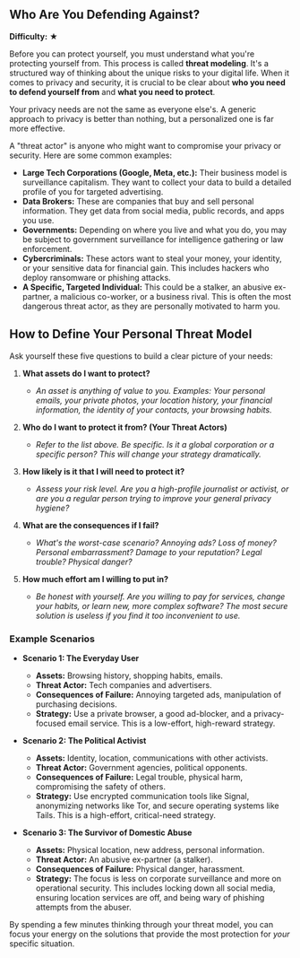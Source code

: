 ## Who Are You Defending Against? 

**Difficulty:** ★

Before you can protect yourself, you must understand what you're protecting yourself from. This process is called **threat modeling**. It's a structured way of thinking about the unique risks to your digital life. When it comes to privacy and security, it is crucial to be clear about **who you need to defend yourself from** and **what you need to protect**.

Your privacy needs are not the same as everyone else's. A generic approach to privacy is better than nothing, but a personalized one is far more effective.

A "threat actor" is anyone who might want to compromise your privacy or security. Here are some common examples:

-   **Large Tech Corporations (Google, Meta, etc.):** Their business model is surveillance capitalism. They want to collect your data to build a detailed profile of you for targeted advertising.
-   **Data Brokers:** These are companies that buy and sell personal information. They get data from social media, public records, and apps you use.
-   **Governments:** Depending on where you live and what you do, you may be subject to government surveillance for intelligence gathering or law enforcement.
-   **Cybercriminals:** These actors want to steal your money, your identity, or your sensitive data for financial gain. This includes hackers who deploy ransomware or phishing attacks.
-   **A Specific, Targeted Individual:** This could be a stalker, an abusive ex-partner, a malicious co-worker, or a business rival. This is often the most dangerous threat actor, as they are personally motivated to harm you.

## How to Define Your Personal Threat Model

Ask yourself these five questions to build a clear picture of your needs:

1.  **What assets do I want to protect?**
    *   *An asset is anything of value to you. Examples: Your personal emails, your private photos, your location history, your financial information, the identity of your contacts, your browsing habits.*

2.  **Who do I want to protect it from? (Your Threat Actors)**
    *   *Refer to the list above. Be specific. Is it a global corporation or a specific person? This will change your strategy dramatically.*

3.  **How likely is it that I will need to protect it?**
    *   *Assess your risk level. Are you a high-profile journalist or activist, or are you a regular person trying to improve your general privacy hygiene?*

4.  **What are the consequences if I fail?**
    *   *What's the worst-case scenario? Annoying ads? Loss of money? Personal embarrassment? Damage to your reputation? Legal trouble? Physical danger?*

5.  **How much effort am I willing to put in?**
    *   *Be honest with yourself. Are you willing to pay for services, change your habits, or learn new, more complex software? The most secure solution is useless if you find it too inconvenient to use.*

### Example Scenarios

-   **Scenario 1: The Everyday User**
    -   **Assets:** Browsing history, shopping habits, emails.
    -   **Threat Actor:** Tech companies and advertisers.
    -   **Consequences of Failure:** Annoying targeted ads, manipulation of purchasing decisions.
    -   **Strategy:** Use a private browser, a good ad-blocker, and a privacy-focused email service. This is a low-effort, high-reward strategy.

-   **Scenario 2: The Political Activist**
    -   **Assets:** Identity, location, communications with other activists.
    -   **Threat Actor:** Government agencies, political opponents.
    -   **Consequences of Failure:** Legal trouble, physical harm, compromising the safety of others.
    -   **Strategy:** Use encrypted communication tools like Signal, anonymizing networks like Tor, and secure operating systems like Tails. This is a high-effort, critical-need strategy.

-   **Scenario 3: The Survivor of Domestic Abuse**
    -   **Assets:** Physical location, new address, personal information.
    -   **Threat Actor:** An abusive ex-partner (a stalker).
    -   **Consequences of Failure:** Physical danger, harassment.
    -   **Strategy:** The focus is less on corporate surveillance and more on operational security. This includes locking down all social media, ensuring location services are off, and being wary of phishing attempts from the abuser.

By spending a few minutes thinking through your threat model, you can focus your energy on the solutions that provide the most protection for *your* specific situation.
